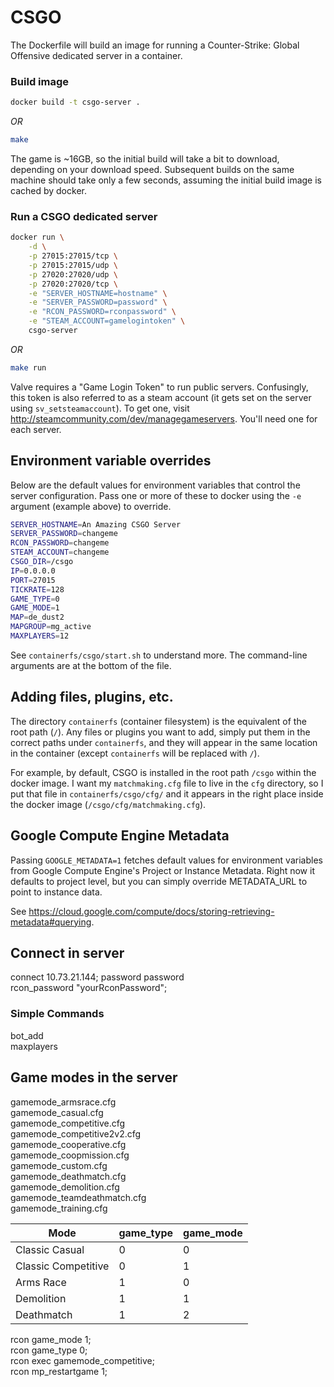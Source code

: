 # CSGO

The Dockerfile will build an image for running a Counter-Strike: Global Offensive dedicated server in a container.

### Build image

```bash
docker build -t csgo-server .
```

_OR_

```bash
make
```

The game is ~16GB, so the initial build will take a bit to download, depending on your download speed. Subsequent builds on the same machine should take only a few seconds, assuming the initial build image is cached by docker.

### Run a CSGO dedicated server

```bash
docker run \
	-d \
	-p 27015:27015/tcp \
	-p 27015:27015/udp \
	-p 27020:27020/udp \
	-p 27020:27020/tcp \
	-e "SERVER_HOSTNAME=hostname" \
	-e "SERVER_PASSWORD=password" \
	-e "RCON_PASSWORD=rconpassword" \
	-e "STEAM_ACCOUNT=gamelogintoken" \
	csgo-server
```

_OR_

```bash
make run
```

Valve requires a "Game Login Token" to run public servers. Confusingly, this token is also referred to as a steam account (it gets set on the server using `sv_setsteamaccount`). To get one, visit http://steamcommunity.com/dev/managegameservers. You'll need one for each server.

## Environment variable overrides

Below are the default values for environment variables that control the server configuration. Pass one or more of these to docker using the `-e` argument (example above) to override.

```bash
SERVER_HOSTNAME=An Amazing CSGO Server
SERVER_PASSWORD=changeme
RCON_PASSWORD=changeme
STEAM_ACCOUNT=changeme
CSGO_DIR=/csgo
IP=0.0.0.0
PORT=27015
TICKRATE=128
GAME_TYPE=0
GAME_MODE=1
MAP=de_dust2
MAPGROUP=mg_active
MAXPLAYERS=12
```

See `containerfs/csgo/start.sh` to understand more. The command-line arguments are at the bottom of the file.

## Adding files, plugins, etc.

The directory `containerfs` (container filesystem) is the equivalent of the root path (`/`). Any files or plugins you want to add, simply put them in the correct paths under `containerfs`, and they will appear in the same location in the container (except `containerfs` will be replaced with `/`).

For example, by default, CSGO is installed in the root path `/csgo` within the docker image. I want my `matchmaking.cfg` file to live in the `cfg` directory, so I put that file in `containerfs/csgo/cfg/` and it appears in the right place inside the docker image (`/csgo/cfg/matchmaking.cfg`).

## Google Compute Engine Metadata

Passing `GOOGLE_METADATA=1` fetches default values for environment variables from Google Compute Engine's Project or Instance Metadata. Right now it defaults to project level, but you can simply override METADATA_URL to point to instance data.

See https://cloud.google.com/compute/docs/storing-retrieving-metadata#querying.

## Connect in server
connect 10.73.21.144; password password          
rcon_password "yourRconPassword"; 

### Simple Commands
bot_add          
maxplayers

## Game modes in the server
gamemode_armsrace.cfg          
gamemode_casual.cfg          
gamemode_competitive.cfg          
gamemode_competitive2v2.cfg          
gamemode_cooperative.cfg          
gamemode_coopmission.cfg          
gamemode_custom.cfg          
gamemode_deathmatch.cfg          
gamemode_demolition.cfg          
gamemode_teamdeathmatch.cfg          
gamemode_training.cfg          


| Mode                | game_type | game_mode |
|---------------------|-----------|-----------|
| Classic Casual      | 0         | 0         |
| Classic Competitive | 0         | 1         |
| Arms Race           | 1         | 0         |
| Demolition          | 1         | 1         |
| Deathmatch          | 1         | 2         |

rcon game_mode 1;          
rcon game_type 0;          
rcon exec gamemode_competitive;          
rcon mp_restartgame 1;          
